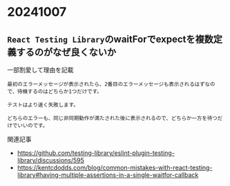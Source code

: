 # 20241007

## `React Testing Library`のwaitForでexpectを複数定義するのがなぜ良くないか

一部割愛して理由を記載

```
最初のエラーメッセージが表示されたら、2番目のエラーメッセージも表示されるはずなので、待機するのはどちらか1つだけです。

テストはより速く失敗します。

どちらのエラーも、同じ非同期動作が満たされた後に表示されるので、どちらか一方を待つだけでいいのです。
```

関連記事
 - https://github.com/testing-library/eslint-plugin-testing-library/discussions/595
 - https://kentcdodds.com/blog/common-mistakes-with-react-testing-library#having-multiple-assertions-in-a-single-waitfor-callback
